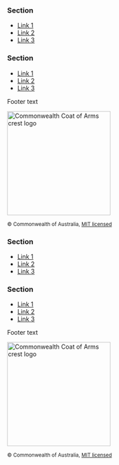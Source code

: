 <footer class="au-footer" role="contentinfo">
  <div class="container">
    <nav class="au-footer__navigation row">
      <div class="col-xs-4">
        <h3 class="au-display-lg">Section</h3>
        <ul class="au-link-list">
          <li><a class="js-focus-me" href="#">Link 1</a></li>
          <li><a class="js-focus-me" href="#">Link 2</a></li>
          <li><a class="js-focus-me" href="#">Link 3</a></li>
        </ul>
      </div>
      <div class="col-xs-4">
        <h3 class="au-display-lg">Section</h3>
        <ul class="au-link-list">
          <li><a class="js-focus-me" href="#">Link 1</a></li>
          <li><a class="js-focus-me" href="#">Link 2</a></li>
          <li><a class="js-focus-me" href="#">Link 3</a></li>
        </ul>
      </div>
    </nav>
    <section class="au-footer__end row">
      <div class="col-sm-12">
        <p>Footer text</p>
        <img class="au-responsive-media-img" width="240" src="/assets/img/header-logo-agov--dark.png" alt="Commonwealth Coat of Arms crest logo">
        <p><small>© Commonwealth of Australia, <a class="js-focus-me" href="https://github.com/govau/uikit/blob/master/LICENSE.md" rel="external license">MIT licensed</a></small></p>
      </div>
    </section>
  </div>
</footer>

<div class="au-body au-body--dark">
  <footer class="au-footer au-footer--dark" role="contentinfo">
    <div class="container">
      <nav class="au-footer__navigation row">
        <div class="col-xs-4">
          <h3 class="au-display-lg">Section</h3>
          <ul class="au-link-list">
            <li><a class="js-focus-me" href="#">Link 1</a></li>
            <li><a class="js-focus-me" href="#">Link 2</a></li>
            <li><a class="js-focus-me" href="#">Link 3</a></li>
          </ul>
        </div>
        <div class="col-xs-4">
          <h3 class="au-display-lg">Section</h3>
          <ul class="au-link-list">
            <li><a class="js-focus-me" href="#">Link 1</a></li>
            <li><a class="js-focus-me" href="#">Link 2</a></li>
            <li><a class="js-focus-me" href="#">Link 3</a></li>
          </ul>
        </div>
      </nav>
      <section class="au-footer__end row">
        <div class="col-sm-12">
          <p>Footer text</p>
          <img class="au-responsive-media-img" width="240" src="/assets/img/header-logo-agov.png" alt="Commonwealth Coat of Arms crest logo">
          <p><small>© Commonwealth of Australia, <a class="js-focus-me" href="https://github.com/govau/uikit/blob/master/LICENSE.md" rel="external license">MIT licensed</a></small></p>
        </div>
      </section>
    </div>
  </footer>
</div>

